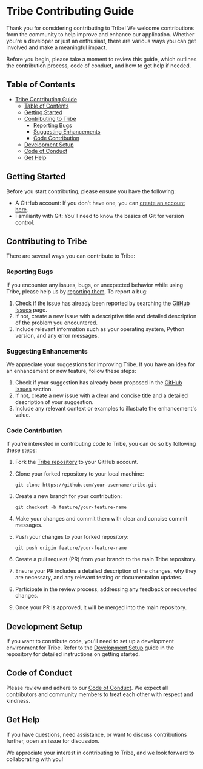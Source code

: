 # Tribe Contributing Guide

Thank you for considering contributing to Tribe! We welcome contributions from the community to help improve and enhance our application. Whether you're a developer or just an enthusiast, there are various ways you can get involved and make a meaningful impact.

Before you begin, please take a moment to review this guide, which outlines the contribution process, code of conduct, and how to get help if needed.

## Table of Contents

- [Tribe Contributing Guide](#tribe-contributing-guide)
  - [Table of Contents](#table-of-contents)
  - [Getting Started](#getting-started)
  - [Contributing to Tribe](#contributing-to-tribe)
    - [Reporting Bugs](#reporting-bugs)
    - [Suggesting Enhancements](#suggesting-enhancements)
    - [Code Contribution](#code-contribution)
  - [Development Setup](#development-setup)
  - [Code of Conduct](#code-of-conduct)
  - [Get Help](#get-help)

## Getting Started

Before you start contributing, please ensure you have the following:

- A GitHub account: If you don't have one, you can [create an account here](https://github.com/join).
- Familiarity with Git: You'll need to know the basics of Git for version control.

## Contributing to Tribe

There are several ways you can contribute to Tribe:

### Reporting Bugs

If you encounter any issues, bugs, or unexpected behavior while using Tribe, please help us by [reporting them](https://github.com/StreetLamb/tribe/issues). To report a bug:

1. Check if the issue has already been reported by searching the [GitHub Issues](#) page.
2. If not, create a new issue with a descriptive title and detailed description of the problem you encountered.
3. Include relevant information such as your operating system, Python version, and any error messages.

### Suggesting Enhancements

We appreciate your suggestions for improving Tribe. If you have an idea for an enhancement or new feature, follow these steps:

1. Check if your suggestion has already been proposed in the [GitHub Issues](https://github.com/StreetLamb/tribe/issues) section.
2. If not, create a new issue with a clear and concise title and a detailed description of your suggestion.
3. Include any relevant context or examples to illustrate the enhancement's value.

### Code Contribution

If you're interested in contributing code to Tribe, you can do so by following these steps:

1. Fork the [Tribe repository](https://github.com/StreetLamb/tribe) to your GitHub account.
2. Clone your forked repository to your local machine:

   ```shell
   git clone https://github.com/your-username/tribe.git
   ```

3. Create a new branch for your contribution:

   ```shell
   git checkout -b feature/your-feature-name
   ```

4. Make your changes and commit them with clear and concise commit messages.

5. Push your changes to your forked repository:

   ```shell
   git push origin feature/your-feature-name
   ```

6. Create a pull request (PR) from your branch to the main Tribe repository.

7. Ensure your PR includes a detailed description of the changes, why they are necessary, and any relevant testing or documentation updates.

8. Participate in the review process, addressing any feedback or requested changes.

9. Once your PR is approved, it will be merged into the main repository.

## Development Setup

If you want to contribute code, you'll need to set up a development environment for Tribe. Refer to the [Development Setup](./development.md) guide in the repository for detailed instructions on getting started.

## Code of Conduct

Please review and adhere to our [Code of Conduct](./CODE_OF_CONDUCT.md). We expect all contributors and community members to treat each other with respect and kindness.

## Get Help

If you have questions, need assistance, or want to discuss contributions further, open an issue for discussion.

We appreciate your interest in contributing to Tribe, and we look forward to collaborating with you!
